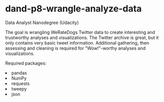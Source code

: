 # dand-p8-wrangle-analyze-data
Data Analyst Nanodegree (Udacity)

The goal is wrangling WeRateDogs Twitter data to create interesting and trustworthy analyses and visualizations. The Twitter archive is great, but it only contains very basic tweet information. Additional gathering, then assessing and cleaning is required for "Wow!"-worthy analyses and visualizations.

Required packages:
<li>pandas</li>
<li>NumPy</li>
<li>requests</li>
<li>tweepy</li>
<li>json</li>

